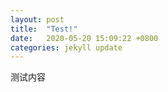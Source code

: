 ```yaml
---
layout: post
title:  "Test!"
date:   2020-05-20 15:09:22 +0800
categories: jekyll update
---
```

测试内容
